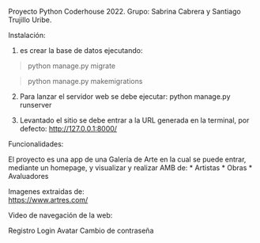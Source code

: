 Proyecto Python Coderhouse 2022.
Grupo: Sabrina Cabrera y Santiago Trujillo Uribe.

Instalación: 
1. es crear la base de datos ejecutando:

>	python manage.py migrate

>	python manage.py makemigrations

2. Para lanzar el servidor web se debe ejecutar: python manage.py runserver

3. Levantado el sitio se debe entrar a la URL generada en la terminal, por defecto: http://127.0.0.1:8000/

Funcionalidades: 

El proyecto es una app de una Galería de Arte en la cual se puede entrar, mediante un homepage, y
visualizar y realizar AMB de:
	* Artistas
	* Obras
	* Avaluadores

Imagenes extraidas de: 	
	https://www.artres.com/

Video de navegación de la web:	

Registro
Login
Avatar
Cambio de contraseña
